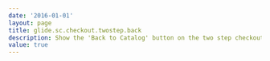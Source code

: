 ```yaml
---
date: '2016-01-01'
layout: page
title: glide.sc.checkout.twostep.back
description: Show the 'Back to Catalog' button on the two step checkout screen.
value: true
---
```

